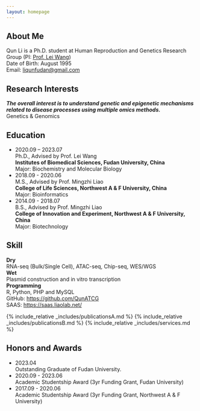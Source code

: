 ```yaml
---
layout: homepage
---
```


## About Me

Qun Li is a Ph.D. student at Human Reproduction and Genetics Research Group (PI: [Prof. Lei Wang](https://reprod-genet.fudan.edu.cn/ed/b3/c23195a454067/page.htm)) <br>
Date of Birth: August 1995 <br>
Email: liqunfudan@gmail.com <br>

## Research Interests

***The overall interest is to understand genetic and epigenetic mechanisms related to disease processes using multiple omics methods.*** <br>
Genetics & Genomics 

## Education
- 2020.09 – 2023.07 <br>
Ph.D., Advised by Prof. Lei Wang <br>
**Institutes of Biomedical Sciences, Fudan University, China** <br>
Major: Biochemistry and Molecular Biology
- 2018.09 - 2020.06 <br>
M.S., Advised by Prof. Mingzhi Liao <br>
**College of Life Sciences, Northwest A & F University, China** <br>
Major: Bioinformatics
- 2014.09 - 2018.07 <br>
B.S., Advised by Prof. Mingzhi Liao <br>
**College of Innovation and Experiment, Northwest A & F University, China** <br>
Major: Biotechnology

## Skill
**Dry** <br>
RNA-seq (Bulk/Single Cell), ATAC-seq, Chip-seq, WES/WGS <br>
**Wet** <br>
Plasmid construction and in vitro transcription <br>
**Programming** <br>
R, Python, PHP and MySQL <br>
GitHub: https://github.com/QunATCG <br>
SAAS: https://saas.liaolab.net/ <br>


{% include_relative _includes/publicationsA.md %}
{% include_relative _includes/publicationsB.md %}
{% include_relative _includes/services.md %}

## Honors and Awards
- 2023.04 <br>
Outstanding Graduate of Fudan University.
- 2020.09 - 2023.06 <br> 
Academic Studentship Award (3yr Funding Grant, Fudan University)
- 2017.09 - 2020.06 <br> 
Academic Studentship Award (3yr Funding Grant, Northwest A & F University)
